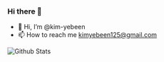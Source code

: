 ### Hi there 👋

- 👋 Hi, I’m @kim-yebeen
- 📫 How to reach me kimyebeen125@gmail.com


<!---
kim-yebeen/kim-yebeen is a ✨ special ✨ repository because its `README.md` (this file) appears on your GitHub profile.
You can click the Preview link to take a look at your changes.
--->
![Github Stats](https://github-readme-stats.vercel.app/api?username=kimyebeeen&show_icons=true)

